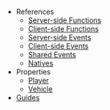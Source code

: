 - References
  - [Server-side Functions](api/Server.md)
  - [Client-side Functions](api/Client.md)
  - [Server-side Events](events/Server.md)
  - [Client-side Events](events/Client.md)
  - [Shared Events](events/Shared.md)
  - [Natives](http://dev-c.com/nativedb/func/)
- Properties
  - [Player](entities/Player.md)
  - [Vehicle](entities/Vehicle.md)
- [Guides](Guides.md)
